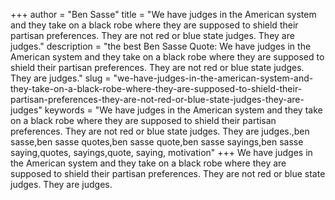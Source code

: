 +++
author = "Ben Sasse"
title = "We have judges in the American system and they take on a black robe where they are supposed to shield their partisan preferences. They are not red or blue state judges. They are judges."
description = "the best Ben Sasse Quote: We have judges in the American system and they take on a black robe where they are supposed to shield their partisan preferences. They are not red or blue state judges. They are judges."
slug = "we-have-judges-in-the-american-system-and-they-take-on-a-black-robe-where-they-are-supposed-to-shield-their-partisan-preferences-they-are-not-red-or-blue-state-judges-they-are-judges"
keywords = "We have judges in the American system and they take on a black robe where they are supposed to shield their partisan preferences. They are not red or blue state judges. They are judges.,ben sasse,ben sasse quotes,ben sasse quote,ben sasse sayings,ben sasse saying,quotes, sayings,quote, saying, motivation"
+++
We have judges in the American system and they take on a black robe where they are supposed to shield their partisan preferences. They are not red or blue state judges. They are judges.
